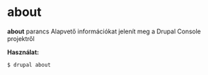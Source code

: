 # about
**about** parancs Alapvető információkat jelenít meg a Drupal Console projektről

**Használat:**
```
$ drupal about 
```
